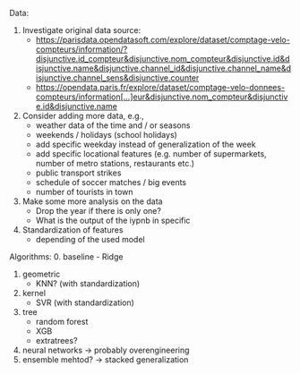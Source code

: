 Data:
1. Investigate original data source:
    - https://parisdata.opendatasoft.com/explore/dataset/comptage-velo-compteurs/information/?disjunctive.id_compteur&disjunctive.nom_compteur&disjunctive.id&disjunctive.name&disjunctive.channel_id&disjunctive.channel_name&disjunctive.channel_sens&disjunctive.counter
    - https://opendata.paris.fr/explore/dataset/comptage-velo-donnees-compteurs/information[…]eur&disjunctive.nom_compteur&disjunctive.id&disjunctive.name 
2. Consider adding more data, e.g., 
    - weather data of the time and / or seasons
    - weekends / holidays (school holidays)
    - add specific weekday instead of generalization of the week
    - add specific locational features (e.g. number of supermarkets, number of metro stations, restaurants etc.)
    - public transport strikes
    - schedule of soccer matches / big events
    - number of tourists in town
3. Make some more analysis on the data
    - Drop the year if there is only one?
    - What is the output of the iypnb in specific
4. Standardization of features
    - depending of the used model

Algorithms:
0. baseline
    - Ridge
1. geometric
    - KNN? (with standardization)
2. kernel 
    - SVR (with standardization)
3. tree
    - random forest
    - XGB
    - extratrees?
4. neural networks -> probably overengineering
5. ensemble mehtod? -> stacked generalization